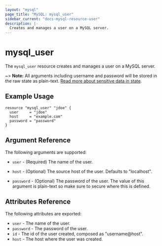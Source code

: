 ```yaml
---
layout: "mysql"
page_title: "MySQL: mysql_user"
sidebar_current: "docs-mysql-resource-user"
description: |-
  Creates and manages a user on a MySQL server.
---
```


# mysql\_user

The ``mysql_user`` resource creates and manages a user on a MySQL
server.

~> **Note:** All arguments including username and password will be stored in the raw state as plain-text.
[Read more about sensitive data in state](/docs/state/sensitive-data.html).

## Example Usage

```hcl
resource "mysql_user" "jdoe" {
  user     = "jdoe"
  host     = "example.com"
  password = "password"
}
```

## Argument Reference

The following arguments are supported:

* `user` - (Required) The name of the user.

* `host` - (Optional) The source host of the user. Defaults to "localhost".

* `password` - (Optional) The password of the user. The value of this
  argument is plain-text so make sure to secure where this is defined.

## Attributes Reference

The following attributes are exported:

* `user` - The name of the user.
* `password` - The password of the user.
* `id` - The id of the user created, composed as "username@host".
* `host` - The host where the user was created.
